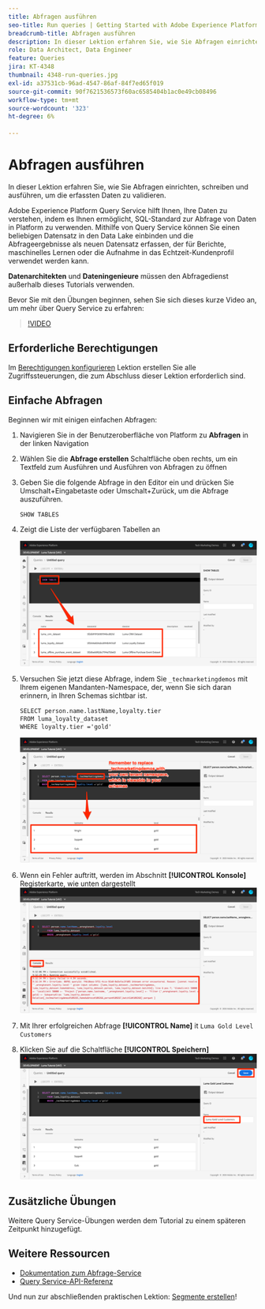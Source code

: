 ```yaml
---
title: Abfragen ausführen
seo-title: Run queries | Getting Started with Adobe Experience Platform for Data Architects and Data Engineers
breadcrumb-title: Abfragen ausführen
description: In dieser Lektion erfahren Sie, wie Sie Abfragen einrichten, schreiben und ausführen, um die erfassten Daten zu validieren.
role: Data Architect, Data Engineer
feature: Queries
jira: KT-4348
thumbnail: 4348-run-queries.jpg
exl-id: a37531cb-96ad-4547-86af-84f7ed65f019
source-git-commit: 90f7621536573f60ac6585404b1ac0e49cb08496
workflow-type: tm+mt
source-wordcount: '323'
ht-degree: 6%

---
```


# Abfragen ausführen

<!-- 15 min-->
In dieser Lektion erfahren Sie, wie Sie Abfragen einrichten, schreiben und ausführen, um die erfassten Daten zu validieren.

Adobe Experience Platform Query Service hilft Ihnen, Ihre Daten zu verstehen, indem es Ihnen ermöglicht, SQL-Standard zur Abfrage von Daten in Platform zu verwenden. Mithilfe von Query Service können Sie einen beliebigen Datensatz in den Data Lake einbinden und die Abfrageergebnisse als neuen Datensatz erfassen, der für Berichte, maschinelles Lernen oder die Aufnahme in das Echtzeit-Kundenprofil verwendet werden kann.

**Datenarchitekten** und **Dateningenieure** müssen den Abfragedienst außerhalb dieses Tutorials verwenden.

Bevor Sie mit den Übungen beginnen, sehen Sie sich dieses kurze Video an, um mehr über Query Service zu erfahren:
>[!VIDEO](https://video.tv.adobe.com/v/29795?quality=12&learn=on)

## Erforderliche Berechtigungen

Im [Berechtigungen konfigurieren](configure-permissions.md) Lektion erstellen Sie alle Zugriffssteuerungen, die zum Abschluss dieser Lektion erforderlich sind.

<!-- Settings > **[!UICONTROL Services]** > **[!UICONTROL Query Service]**
* Permission items Data Management > **[!UICONTROL View Datasets]** and  **[!UICONTROL Manage Datasets]**
* Permission item Sandboxes > `Luma Tutorial`
* User-role access to the `Luma Tutorial Platform` product profile
-->

## Einfache Abfragen

Beginnen wir mit einigen einfachen Abfragen:

1. Navigieren Sie in der Benutzeroberfläche von Platform zu **Abfragen** in der linken Navigation
1. Wählen Sie die **Abfrage erstellen** Schaltfläche oben rechts, um ein Textfeld zum Ausführen und Ausführen von Abfragen zu öffnen
1. Geben Sie die folgende Abfrage in den Editor ein und drücken Sie Umschalt+Eingabetaste oder Umschalt+Zurück, um die Abfrage auszuführen.

   ```
   SHOW TABLES
   ```

1. Zeigt die Liste der verfügbaren Tabellen an

   ![TABELLENabfrage ANZEIGEN](assets/queries-showTables.png)


1. Versuchen Sie jetzt diese Abfrage, indem Sie `_techmarketingdemos` mit Ihrem eigenen Mandanten-Namespace, der, wenn Sie sich daran erinnern, in Ihren Schemas sichtbar ist.

   ```
   SELECT person.name.lastName,loyalty.tier
   FROM luma_loyalty_dataset
   WHERE loyalty.tier ='gold'
   ```

   ![Daten aus dem Treuedatensatz auswählen](assets/queries-loyaltySelect.png)

1. Wenn ein Fehler auftritt, werden im Abschnitt **[!UICONTROL Konsole]** Registerkarte, wie unten dargestellt
   ![Fehler in der Abfrage](assets/queries-error.png)

1. Mit Ihrer erfolgreichen Abfrage **[!UICONTROL Name]** it `Luma Gold Level Customers`
1. Klicken Sie auf die Schaltfläche **[!UICONTROL Speichern]**
   ![Abfrage speichern](assets/queries-loyaltySelect-save.png)


<!--SELECT COUNT(DISTINCT (_techmarketingdemos.systemIdentifier.loyaltyId)) FROM luma_loyalty_dataset 


SELECT _techmarketingdemos.systemIdentifier.loyaltyId, COUNT(_techmarketingdemos.systemIdentifier.loyaltyId)
FROM luma_loyalty_dataset 
GROUP BY _techmarketingdemos.systemIdentifier.loyaltyId
HAVING COUNT(_techmarketingdemos.systemIdentifier.loyaltyId) > 1;-->

## Zusätzliche Übungen

Weitere Query Service-Übungen werden dem Tutorial zu einem späteren Zeitpunkt hinzugefügt.
<!--
## Join Datasets

In this exercise, we will join two datasets `Luma Loyalty Dataset` and `Luma Offline Purchase` to get list of gold customers who have spend over $500 dollars in one purchase.

1. Create a new query
1. Copy and paste following query in query editor and execute, again replacing `_techmarketingdemos` with your own tenant namespace
    
    ```
    SELECT DISTINCT lopd.commerce.order.purchaseID as PurchaseId ,
        lld.person.name.firstName as LastName ,
        lld.person.name.lastName as LastName ,
        lopd.personalEmail.address as email,
        lopd.commerce.order.priceTotal as Total

    FROM luma_loyalty_dataset lld
    JOIN luma_offline_purchase_event_dataset lopd
    ON lopd._techmarketingdemos.systemIdentifier.loyaltyId = lld._techmarketingdemos.systemIdentifier.loyaltyId

    WHERE lld._techmarketingdemos.loyalty.level ='gold' AND lopd.commerce.order.priceTotal >500;
    ```

1. You should get list of Gold Customers who have spend over $500 in single purchase.

## Output datasets

1. Select on Output Dataset button
1. Provide name and description to the dataset
1. Save.
1. Go to **Datasets** under **Data Management** to find new dataset created.

-->
<!--Add content for Adobe Defined Functions-->

## Weitere Ressourcen

* [Dokumentation zum Abfrage-Service](https://experienceleague.adobe.com/docs/experience-platform/query/home.html?lang=de)
* [Query Service-API-Referenz](https://www.adobe.io/experience-platform-apis/references/query-service/)

Und nun zur abschließenden praktischen Lektion: [Segmente erstellen](build-segments.md)!
